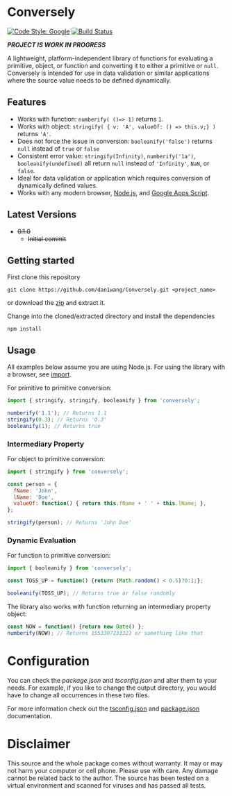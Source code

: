 # Conversely

[![Code Style: Google](https://img.shields.io/badge/code%20style-google-blueviolet.svg)](https://github.com/google/gts)
[![Build Status](https://travis-ci.org/dan1wang/Conversely.svg?branch=master)](https://travis-ci.org/dan1wang/Conversely)

***PROJECT IS WORK IN PROGRESS***

A lightweight, platform-independent library of functions for evaluating a
primitive, object, or function and converting it to either a primitive or
`null`. Conversely is intended for use in data validation or similar
applications where the source value needs to be defined dynamically.

## Features
* Works with function:
    `numberify( ()=> 1)` returns `1`.
* Works with object:
    `stringify( { v: 'A', valueOf: () => this.v;} )` returns `'A'`.
* Does not force the issue in conversion:
    `booleanify('false')` returns `null` instead of `true` or `false`
* Consistent error value:
    `stringify(Infinity)`, `numberify('1a')`, `booleanify(undefined)`
  all return `null` instead of `'Infinity'`, `NaN`,  or `false`.
* Ideal for data validation or application which requires conversion of
  dynamically defined values.
* Works with any modern browser, [Node.js](https://nodejs.org/),
  and [Google Apps Script](https://developers.google.com/apps-script/).

## Latest Versions
* ~~0.1.0~~
  * ~~Initial commit~~

## Getting started
First clone this repository
```
git clone https://github.com/dan1wang/Conversely.git <project_name>
```
or download the [zip][1] and extract it.

Change into the cloned/extracted directory and install the dependencies
```
npm install
```

## Usage

All examples below assume you are using Node.js. For using the library with
a browser, see [import](doc/import).

For primitive to primitive conversion:

```JavaScript
import { stringify, stringify, booleanify } from 'conversely';

numberify('1.1'); // Returns 1.1
stringify(0.3); // Returns '0.3'
booleanify(1); // Returns true
```

### Intermediary Property
For object to primitive conversion:

```JavaScript
import { stringify } from 'conversely';

const person = {
  fName: 'John',
  lName: 'Doe',
  valueOf: function() { return this.fName + ' ' + this.lName; },
};

stringify(person); // Returns 'John Doe'
```

### Dynamic Evaluation
For function to primitive conversion:

```JavaScript
import { booleanify } from 'conversely';

const TOSS_UP = function() {return (Math.random() < 0.5)?0:1;};

booleanify(TOSS_UP); // Returns true or false randomly
```

The library also works with function returning an intermediary property object:
```JavaScript
const NOW = function() {return new Date() };
numberify(NOW); // Returns 1553307233321 or something like that
```

# Configuration
You can check the *package.json* and *tsconfig.json* and alter them to your needs. For example, if you like to change the output directory, you would have to change all occurrences in these two files.

For more information check out the [tsconfig.json][2] and [package.json][3] documentation.

# Disclaimer
This source and the whole package comes without warranty. It may or may not harm your computer or cell phone. Please use with care. Any damage cannot be related back to the author. The source has been tested on a virtual environment and scanned for viruses and has passed all tests.

  [1]: https://github.com/dan1wang/Conversely/archive/master.zip
  [2]: https://www.typescriptlang.org/docs/handbook/tsconfig-json.html
  [3]: https://docs.npmjs.com/files/package.json
